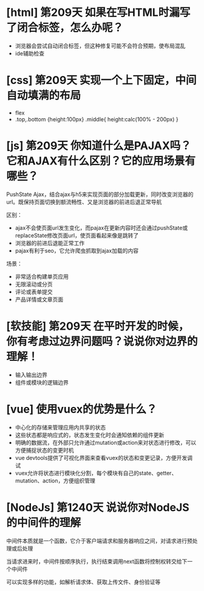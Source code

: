 # [html] 第209天 如果在写HTML时漏写了闭合标签，怎么办呢？

- 浏览器会尝试自动闭合标签，但这种修复可能不会符合预期，使布局混乱
- ide辅助检查

# [css] 第209天 实现一个上下固定，中间自动填满的布局

- flex
- .top,.bottom {height:100px}  .middle{ height:calc(100% - 200px) }

# [js] 第209天 你知道什么是PAJAX吗？它和AJAX有什么区别？它的应用场景有哪些？

PushState Ajax，结合ajax与h5来实现页面的部分加载更新，同时改变浏览器的url。既保持页面切换到额流畅性、又是浏览器的前进后退正常导航

区别：
- ajax不会使页面url发生变化，而pajax在更新内容时还会通过pushState或replaceState修改页面url，使页面看起来像是跳转了
- 浏览器的前进后退能正常工作
- pajax有利于seo，它允许爬虫抓取到ajax加载的内容

场景：
- 非常适合构建单页应用
- 无限滚动或分页
- 评论或表单提交
- 产品详情或文章页面

# [软技能] 第209天 在平时开发的时候，你有考虑过边界问题吗？说说你对边界的理解！

- 输入输出边界
- 组件或模块的逻辑边界

# [vue] 使用vuex的优势是什么？

- 中心化的存储来管理应用内共享的状态
- 这些状态都是响应式的，状态发生变化时会通知依赖的组件更新
- 明确的数据流，在外部只允许通过mutation或action来对状态进行修改，可以方便捕捉状态的变更时机
- vue devtools提供了可视化界面来查看vuex的状态和变更记录，方便开发调试
- vuex允许将状态进行模块化分割，每个模块有自己的state、getter、mutation、action，方便组织管理

# [NodeJs] 第1240天 说说你对NodeJS的中间件的理解

中间件本质就是一个函数，它介于客户端请求和服务器响应之间，对请求进行预处理或后处理

当请求进来时，中间件按顺序执行，执行结束调用next函数将控制权转交给下一个中间件

可以实现多样的功能，如解析请求体、获取上传文件、身份验证等
